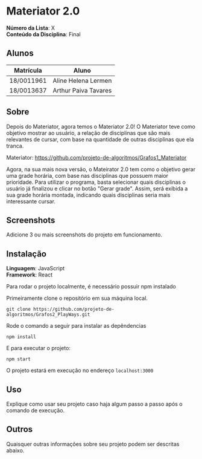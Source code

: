 # Materiator 2.0

**Número da Lista**: X<br>
**Conteúdo da Disciplina**: Final

## Alunos
|Matrícula | Aluno |
| -- | -- |
| 18/0011961  |  Aline Helena Lermen |
| 18/0013637  |  Arthur Paiva Tavares |

## Sobre 
Depois do Materiator, agora temos o Materiator 2.0! 
O Materiator teve como objetivo mostrar ao usuário, a relação de disciplinas que são mais relevantes de cursar, com base na quantidade de outras disciplinas que ela tranca. 

Materiator: https://github.com/projeto-de-algoritmos/Grafos1_Materiator

Agora, na sua mais nova versão, o Mateirator 2.0 tem como o objetivo gerar uma grade horária, com base nas disciplinas que possuem maior prioridade. Para utilizar o programa, basta selecionar quais disciplinas o usuário já finalizou e clicar no botão "Gerar grade". Assim, será exibida a sua grade horária montada, indicando quais disciplinas seria mais interessante cursar.

## Screenshots
Adicione 3 ou mais screenshots do projeto em funcionamento.

## Instalação
**Linguagem**: JavaScript<br>
**Framework**: React<br>

Para rodar o projeto localmente, é necessário possuir npm instalado

Primeiramente clone o repositório em sua máquina local.

```
git clone https://github.com/projeto-de-algoritmos/Grafos2_PlayWays.git
```

Rode o comando a seguir para instalar as depêndencias

```
npm install
```

E para executar o projeto:

```
npm start
```

O projeto estará em execução no endereço `localhost:3000`


## Uso 
Explique como usar seu projeto caso haja algum passo a passo após o comando de execução.

## Outros 
Quaisquer outras informações sobre seu projeto podem ser descritas abaixo.




